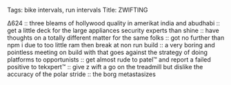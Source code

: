 Tags: bike intervals, run intervals
Title: ZWIFTING
  
∆624 :: three bleams of hollywood quality in amerikat india and abudhabi :: get a little deck for the large appliances security experts than shine :: have thoughts on a totally different matter for the same folks :: got no further than npm i due to too little ram then break at non run build :: a very boring and pointless meeting on build with that goes against the strategy of doing platforms to opportunists :: get almost rude to patel™ and report a failed positive to tekxpert™ :: give z wift a go on the treadmill but dislike the accuracy of the polar stride :: the borg metastasizes